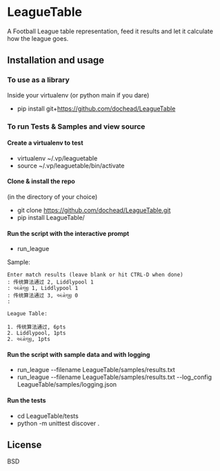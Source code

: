 # LeagueTable
A Football League table representation, feed it results and let it calculate how the league goes.
## Installation and usage
### To use as a library
Inside your virtualenv (or python main if you dare)

* pip install git+https://github.com/dochead/LeagueTable

### To run Tests & Samples and view source

#### Create a virtualenv to test
* virtualenv ~/.vp/leaguetable
* source ~/.vp/leaguetable/bin/activate

#### Clone & install the repo
(in the directory of your choice)

* git clone https://github.com/dochead/LeagueTable.git
* pip install LeagueTable/

#### Run the script with the interactive prompt
* run_league


Sample:

    Enter match results (leave blank or hit CTRL-D when done)
    : 传统算法通过 2, Liddlypool 1
    : અંગ્રેજી 1, Liddlypool 1
    : 传统算法通过 3, અંગ્રેજી 0
    :
    
    League Table:
    
    1. 传统算法通过, 6pts
    2. Liddlypool, 1pts
    2. અંગ્રેજી, 1pts

#### Run the script with sample data and with logging
* run_league --filename LeagueTable/samples/results.txt
* run_league --filename LeagueTable/samples/results.txt --log_config LeagueTable/samples/logging.json

#### Run the tests
* cd LeagueTable/tests
* python -m unittest discover .

## License
BSD